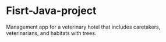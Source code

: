 # Fisrt-Java-project
Management app for a veterinary hotel that includes caretakers, veterinarians, and habitats with trees. 
